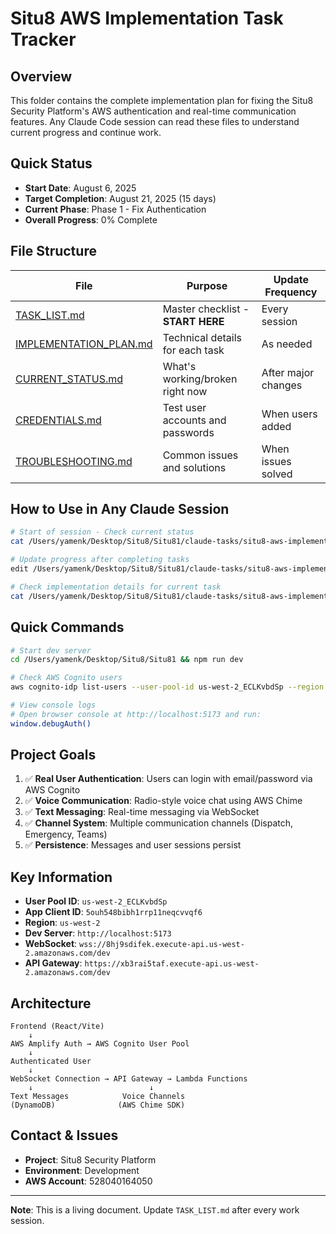 # Situ8 AWS Implementation Task Tracker

## Overview
This folder contains the complete implementation plan for fixing the Situ8 Security Platform's AWS authentication and real-time communication features. Any Claude Code session can read these files to understand current progress and continue work.

## Quick Status
- **Start Date**: August 6, 2025
- **Target Completion**: August 21, 2025 (15 days)
- **Current Phase**: Phase 1 - Fix Authentication
- **Overall Progress**: 0% Complete

## File Structure

| File | Purpose | Update Frequency |
|------|---------|------------------|
| [TASK_LIST.md](./TASK_LIST.md) | Master checklist - **START HERE** | Every session |
| [IMPLEMENTATION_PLAN.md](./IMPLEMENTATION_PLAN.md) | Technical details for each task | As needed |
| [CURRENT_STATUS.md](./CURRENT_STATUS.md) | What's working/broken right now | After major changes |
| [CREDENTIALS.md](./CREDENTIALS.md) | Test user accounts and passwords | When users added |
| [TROUBLESHOOTING.md](./TROUBLESHOOTING.md) | Common issues and solutions | When issues solved |

## How to Use in Any Claude Session

```bash
# Start of session - Check current status
cat /Users/yamenk/Desktop/Situ8/Situ81/claude-tasks/situ8-aws-implementation/TASK_LIST.md

# Update progress after completing tasks
edit /Users/yamenk/Desktop/Situ8/Situ81/claude-tasks/situ8-aws-implementation/TASK_LIST.md

# Check implementation details for current task
cat /Users/yamenk/Desktop/Situ8/Situ81/claude-tasks/situ8-aws-implementation/IMPLEMENTATION_PLAN.md
```

## Quick Commands

```bash
# Start dev server
cd /Users/yamenk/Desktop/Situ8/Situ81 && npm run dev

# Check AWS Cognito users
aws cognito-idp list-users --user-pool-id us-west-2_ECLKvbdSp --region us-west-2

# View console logs
# Open browser console at http://localhost:5173 and run:
window.debugAuth()
```

## Project Goals

1. ✅ **Real User Authentication**: Users can login with email/password via AWS Cognito
2. ✅ **Voice Communication**: Radio-style voice chat using AWS Chime
3. ✅ **Text Messaging**: Real-time messaging via WebSocket
4. ✅ **Channel System**: Multiple communication channels (Dispatch, Emergency, Teams)
5. ✅ **Persistence**: Messages and user sessions persist

## Key Information

- **User Pool ID**: `us-west-2_ECLKvbdSp`
- **App Client ID**: `5ouh548bibh1rrp11neqcvvqf6`
- **Region**: `us-west-2`
- **Dev Server**: `http://localhost:5173`
- **WebSocket**: `wss://8hj9sdifek.execute-api.us-west-2.amazonaws.com/dev`
- **API Gateway**: `https://xb3rai5taf.execute-api.us-west-2.amazonaws.com/dev`

## Architecture

```
Frontend (React/Vite) 
    ↓
AWS Amplify Auth → AWS Cognito User Pool
    ↓
Authenticated User
    ↓
WebSocket Connection → API Gateway → Lambda Functions
    ↓                          ↓
Text Messages            Voice Channels
(DynamoDB)              (AWS Chime SDK)
```

## Contact & Issues

- **Project**: Situ8 Security Platform
- **Environment**: Development
- **AWS Account**: 528040164050

---

**Note**: This is a living document. Update `TASK_LIST.md` after every work session.